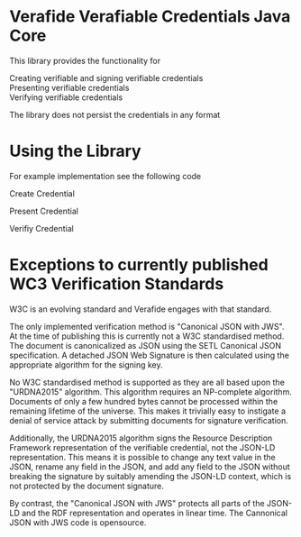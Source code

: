 # Verafide Verafiable Credentials Java Core #

This library provides the functionality for

Creating verifiable and signing verifiable credentials  
Presenting verifiable credentials  
Verifying verifiable credentials  

The library does not persist the credentials in any format

# Using the Library #

For example implementation see the following code 

Create Credential

Present Credential

Verifiy Credential


# Exceptions to currently published WC3 Verification Standards # 

W3C is an evolving standard and Verafide engages with that standard.  

The only implemented verification method is "Canonical JSON with JWS". At the time of publishing this is currently not a W3C standardised method.  The document is canonicalized as JSON using the SETL Canonical JSON specification. A detached JSON Web Signature is then calculated using the appropriate algorithm for the signing key.

No W3C standardised method is supported as they are all based upon the "URDNA2015" algorithm. This algorithm requires an NP-complete algorithm. Documents of 
only a few hundred bytes cannot be processed within the remaining lifetime of the universe. This makes it trivially easy to instigate a denial of service 
attack by submitting documents for signature verification.

Additionally, the URDNA2015 algorithm signs the Resource Description Framework representation of the verifiable credential, not the JSON-LD representation. 
This means it is possible to change any text value in the JSON, rename any field in the JSON, and add any field to the JSON without breaking the signature 
by suitably amending the JSON-LD context, which is not protected by the document signature.

By contrast, the "Canonical JSON with JWS" protects all parts of the JSON-LD and the RDF representation and operates in linear time.  The Cannonical JSON with JWS code is opensource.

